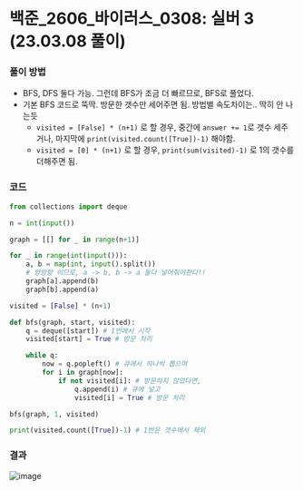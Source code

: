 # 백준_2606_바이러스_0308: 실버 3 (23.03.08 풀이)

### 풀이 방법
- BFS, DFS 둘다 가능. 그런데 BFS가 조금 더 빠르므로, BFS로 풀었다.
- 기본 BFS 코드로 뚝딱. 방문한 갯수만 세어주면 됨. 방법별 속도차이는.. 딱히 안 나는듯
  - `visited = [False] * (n+1)` 로 할 경우, 중간에 `answer += 1`로 갯수 세주거나, 마지막에 `print(visited.count([True])-1)` 해야함.
  - `visited = [0] * (n+1)` 로 할 경우, `print(sum(visited)-1)` 로 1의 갯수를 더해주면 됨.

### 코드
```python
from collections import deque

n = int(input())

graph = [[] for _ in range(n+1)]

for _ in range(int(input())):
    a, b = map(int, input().split())
    # 양방향 이므로, a -> b, b -> a 둘다 넣어줘야한다!!
    graph[a].append(b)
    graph[b].append(a)

visited = [False] * (n+1)

def bfs(graph, start, visited):
    q = deque([start]) # 1번에서 시작
    visited[start] = True # 방문 처리

    while q:
        now = q.popleft() # 큐에서 하나씩 뽑으며
        for i in graph[now]:
            if not visited[i]: # 방문하지 않았다면,
                q.append(i) # 큐에 넣고
                visited[i] = True # 방문 처리

bfs(graph, 1, visited)

print(visited.count([True])-1) # 1번은 갯수에서 제외
```

### 결과
![image](https://user-images.githubusercontent.com/69101394/223654563-b85635da-fbbb-401e-93eb-0eff853d421a.png)

